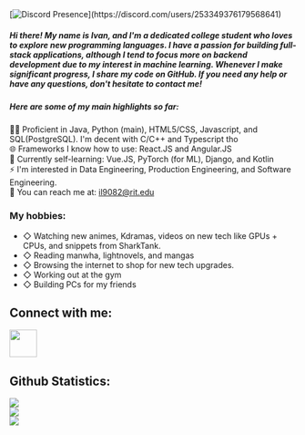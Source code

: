 <!-- Header -->
<header>
  
</header>


[![Discord Presence](https://lanyard-profile-readme.vercel.app/api/253349376179568641?theme=light&bg=809ecf&animated=false&hideDiscrim=true&borderRadius=30px&idleMessage=Probably%20doing%20something%20else...)](https://discord.com/users/253349376179568641)


<h5>  Hi there! My name is Ivan, and I'm a dedicated college student who loves to explore new programming languages. I have a passion for building full-stack applications, although I tend to focus more on backend development due to my interest in machine learning. Whenever I make significant progress, I share my code on GitHub. If you need any help or have any questions, don't hesitate to contact me! <br/> </h5>



<h5>Here are some of my main highlights so far: </h5>
<!-- About Me -->
<section id="About_Me">
    👨‍💻 Proficient in Java, Python (main), HTML5/CSS, Javascript, and SQL(PostgreSQL). I'm decent with C/C++ and Typescript tho <br/>
    🌐 Frameworks I know how to use: React.JS and Angular.JS  <br/>
    🌱 Currently self-learning: Vue.JS, PyTorch (for ML), Django, and Kotlin <br/>
    ⚡ I'm interested in Data Engineering, Production Engineering, and Software Engineering. <br />
    📨 You can reach me at: <a href="mailto:il9082@rit.edu">il9082@rit.edu</a>
</section>

<section id="Hobbies">
    <h3> My hobbies: </h3>
    <ul>
        <li> ◇ Watching new animes, Kdramas, videos on new tech like GPUs + CPUs, and snippets from SharkTank.
        <li> ◇ Reading manwha, lightnovels, and mangas 
        <li> ◇ Browsing the internet to shop for new tech upgrades.
        <li> ◇ Working out at the gym 
        <li> ◇ Building PCs for my friends 
    </ul>
    
    
</section>

<!-- Connect With Me -->
<section id="Connect_With_Me">
    <h2>Connect with me:</h2>
    <a href="https://www.linkedin.com/in/il9082/"><img width="48px" height="48px" src="https://cdn.jsdelivr.net/gh/devicons/devicon/icons/linkedin/linkedin-original.svg" /></a>
</section>


<!-- Tech Stack -->
<!-- <section>
    <h2>Tech Stack:</h2>
        <section>
            <h5>Dev Tools</h5>
                <img height="50" width="50" src="https://cdn.jsdelivr.net/gh/devicons/devicon/icons/vscode/vscode-original-wordmark.svg" />
                <img height="50" width="50" src="https://cdn.jsdelivr.net/gh/devicons/devicon/icons/intellij/intellij-original-wordmark.svg" />
                <img height="50" width="50" src="https://cdn.jsdelivr.net/gh/devicons/devicon/icons/jupyter/jupyter-original-wordmark.svg" />
        </section>
        <section>
            <h5>Frameworks and Technologies</h5>
                <img height="50" width="50" src="https://cdn.jsdelivr.net/gh/devicons/devicon/icons/react/react-original-wordmark.svg" />
                <img height="50" width="50" src="https://cdn.jsdelivr.net/gh/devicons/devicon/icons/nodejs/nodejs-original-wordmark.svg" />
                <img height="50" width="50" src="https://cdn.jsdelivr.net/gh/devicons/devicon/icons/flask/flask-original-wordmark.svg" />
                <img height="50" width="50" src="https://cdn.jsdelivr.net/gh/devicons/devicon/icons/numpy/numpy-original-wordmark.svg" />
                <img height="50" width="50" src="https://cdn.jsdelivr.net/gh/devicons/devicon/icons/pandas/pandas-original-wordmark.svg" />
                <img height="50" width="50" src="https://cdn.jsdelivr.net/gh/devicons/devicon/icons/git/git-original-wordmark.svg" />
                <img height="50" width="50" src="https://cdn.jsdelivr.net/gh/devicons/devicon/icons/tailwindcss/tailwindcss-original-wordmark.svg" />
                <img height="50" width="50" src="https://cdn.jsdelivr.net/gh/devicons/devicon/icons/express/express-original-wordmark.svg" />
        </section>
        <section>
            <h5>Programming Languages</h5>
                <img height="50" width="50" src="https://cdn.jsdelivr.net/gh/devicons/devicon/icons/python/python-original-wordmark.svg" />
                <img height="50" width="50" src="https://cdn.jsdelivr.net/gh/devicons/devicon/icons/html5/html5-plain-wordmark.svg" />
                <img height="50" width="50" src="https://cdn.jsdelivr.net/gh/devicons/devicon/icons/css3/css3-plain-wordmark.svg" />
                <img height="50" width="50" src="https://cdn.jsdelivr.net/gh/devicons/devicon/icons/javascript/javascript-original.svg" />
                <img height="50" width="50" src="https://cdn.jsdelivr.net/gh/devicons/devicon/icons/java/java-original-wordmark.svg" />
        </section>
</section> -->

<!-- Github Statistics -->
<section id="Github_Statistics">
    <h2>Github Statistics:</h2>
    <img align="center" src="https://github-readme-stats.vercel.app/api/top-langs/?username=il9082&layout=compact&theme=dark&hide_border=true" /></a><br />
    <img align="center" src="https://github-readme-stats.vercel.app/api?username=il9082&show_icons=true&count_prive=true&theme=dark&hide_border=true" /></a><br />
    <img align="center" src="https://github-readme-streak-stats.herokuapp.com/?user=il9082&theme=dark&hide_border=true"></a>
</section>
